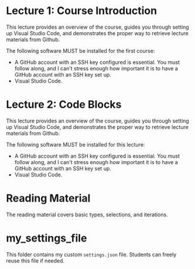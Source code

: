 # Lecture 1: Course Introduction

This lecture provides an overview of the course, guides you through setting up Visual Studio Code, and demonstrates the proper way to retrieve lecture materials from Github. 

The following software MUST be installed for the first course:

- A GitHub account with an SSH key configured is essential. You must follow along, and I can't stress enough how important it is to have a GitHub account with an SSH key set up.
- Visual Studio Code.

# Lecture 2: Code Blocks

This lecture provides an overview of the course, guides you through setting up Visual Studio Code, and demonstrates the proper way to retrieve lecture materials from Github.

The following software MUST be installed for this lecture:

- A GitHub account with an SSH key configured is essential. You must follow along, and I can't stress enough how important it is to have a GitHub account with an SSH key set up.
- Visual Studio Code.

# Reading Material

The reading material covers basic types, selections, and iterations.

# my_settings_file

This folder contains my custom `settings.json` file. Students can freely reuse this file if needed.
